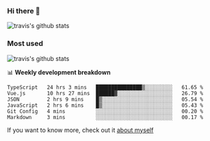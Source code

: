 ### Hi there 👋

<!--
**HondryTravis/HondryTravis** is a ✨ _special_ ✨ repository because its `README.md` (this file) appears on your GitHub profile.

Here are some ideas to get you started:

- 🔭 I’m currently working on ...
- 🌱 I’m currently learning ...
- 👯 I’m looking to collaborate on ...
- 🤔 I’m looking for help with ...
- 💬 Ask me about ...
- 📫 How to reach me: ...
- 😄 Pronouns: ...
- ⚡ Fun fact: ...
-->

![travis's github stats](https://github-readme-stats.vercel.app/api?username=HondryTravis&hide=stars)
### Most used
![travis's github stats](https://github-readme-stats.anuraghazra1.vercel.app/api/top-langs/?username=HondryTravis&layout=compact&hide_title=true)

📊 **Weekly development breakdown**

<!--START_SECTION:waka-->

```text
TypeScript   24 hrs 3 mins   ███████████████▒░░░░░░░░░   61.65 %
Vue.js       10 hrs 27 mins  ██████▓░░░░░░░░░░░░░░░░░░   26.79 %
JSON         2 hrs 9 mins    █▒░░░░░░░░░░░░░░░░░░░░░░░   05.54 %
JavaScript   2 hrs 6 mins    █▒░░░░░░░░░░░░░░░░░░░░░░░   05.43 %
Git Config   4 mins          ░░░░░░░░░░░░░░░░░░░░░░░░░   00.20 %
Markdown     3 mins          ░░░░░░░░░░░░░░░░░░░░░░░░░   00.17 %
```

<!--END_SECTION:waka-->

If you want to know more, check out it [about myself](https://hondrytravis.github.io/)
